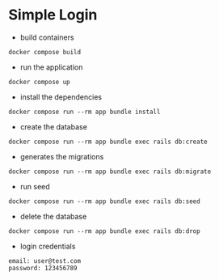 # Simple Login


- build containers
```
docker compose build
```

- run the application
```
docker compose up
```

- install the dependencies
```
docker compose run --rm app bundle install
```

- create the database
```
docker compose run --rm app bundle exec rails db:create
```

- generates the migrations
```
docker compose run --rm app bundle exec rails db:migrate
```

- run seed
```
docker compose run --rm app bundle exec rails db:seed
```

- delete the database
```
docker compose run --rm app bundle exec rails db:drop
```

- login credentials
```
email: user@test.com
password: 123456789
```
